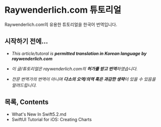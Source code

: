 # Raywenderlich.com 튜토리얼
Raywenderlich.com의 유용한 튜토리얼을 한국어 번역입니다.

## 시작하기 전에...
- *This article/tutoral is **permitted translation in Korean language by raywenderlich.com***

- *이 글/튜토리얼은 raywenderlich.com의 **허가를 받고 번역**하였습니다.*

- *전문 번역가의 번역이 아니며 **다소의 오역/의역 혹은 과감한 생략**이 있을 수 있음을 알려드립니다.*


## 목록, Contents
* What's New In Swift5.2.md
* SwiftUI Tutorial for iOS: Creating Charts
